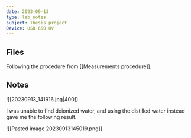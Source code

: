 ```yaml
---
date: 2023-09-13
type: lab_notes
subject: Thesis project
Device: USB 650 UV
---
```

## Files
Following the procedure from [[Measurements procedure]].

## Notes

![[20230913_141916.jpg|400]]

I was unable to find deionized water, and using the distilled water instead gave me the following result.

![[Pasted image 20230913145019.png]]

